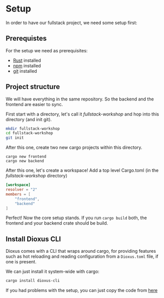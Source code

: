 # Setup

In order to have our fullstack project, we need some setup first:

## Prerequistes

For the setup we need as prerequisites:
- [Rust](https://www.rust-lang.org/tools/install) installed
- [npm](https://docs.npmjs.com/downloading-and-installing-node-js-and-npm) installed 
- [git](https://git-scm.com/book/en/v2/Getting-Started-Installing-Git) installed 

## Project structure 

We will have everything in the same repository. So the backend and the frontend are easier to sync.

First start with a directory, let's call it *fullstack-workshop* and hop into this directory (and init git).

```sh
mkdir fullstack-workshop
cd fullstack-workshop
git init
```

After this one, create two new cargo projects within this directory.

```
cargo new frontend
cargo new backend
```

After this one, let's create a workspace!
Add a top level Cargo.toml (in the *fullstack-workshop* directory)

```toml
[workspace]
resolver = "2"
members = [
    "frontend",
    "backend"
]
```

Perfect! Now the core setup stands.
If you run `cargo build` both, the frontend and your backend crate should be build.

## Install Dioxus CLI

Dioxus comes with a CLI that wraps around cargo, for providing features such as hot reloading and reading configuration
from a `Dioxus.toml` file, if one is present.

We can just install it system-wide with cargo:

```sh
cargo install dioxus-cli
```

If you had problems with the setup, you can just copy the code from [here](https://github.com/rust-basel/workshop-2/tree/main/setup/fullstack-workshop)
